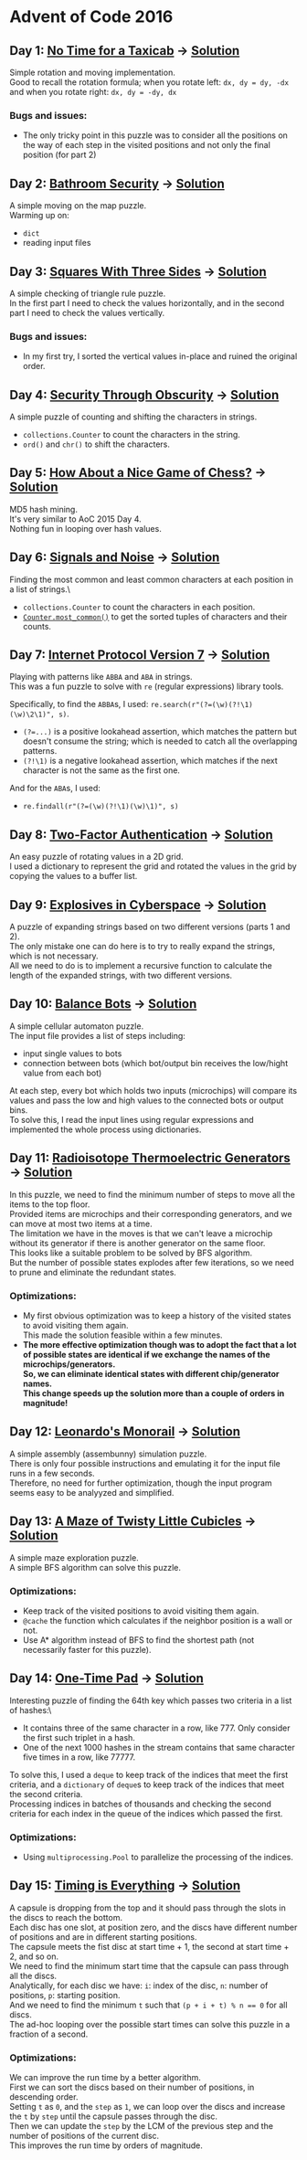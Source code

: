 # Advent of Code 2016

## Day 1: [No Time for a Taxicab](https://adventofcode.com/2016/day/1) &rarr; [Solution](./day01/d01.py)
Simple rotation and moving implementation.\
Good to recall the rotation formula; 
when you rotate left: `dx, dy = dy, -dx`
and when you rotate right: `dx, dy = -dy, dx`
### Bugs and issues:
* The only tricky point in this puzzle was to consider all the positions on the way of each step in the visited positions and not only the final position (for part 2)

## Day 2: [Bathroom Security](https://adventofcode.com/2016/day/2) &rarr; [Solution](./day02/d02.py)
A simple moving on the map puzzle.\
Warming up on:
* `dict`
* reading input files

## Day 3: [Squares With Three Sides](https://adventofcode.com/2016/day/3) &rarr; [Solution](./day03/d03.py)
A simple checking of triangle rule puzzle.\
In the first part I need to check the values horizontally, and in the second part I need to check the values vertically.

### Bugs and issues:
* In my first try, I sorted the vertical values in-place and ruined the original order.

## Day 4: [Security Through Obscurity](https://adventofcode.com/2016/day/4) &rarr; [Solution](./day04/d04.py)
A simple puzzle of counting and shifting the characters in strings.
* `collections.Counter` to count the characters in the string.
* `ord()` and `chr()` to shift the characters.

## Day 5: [How About a Nice Game of Chess?](https://adventofcode.com/2016/day/5) &rarr; [Solution](./day05/d05.py)
MD5 hash mining.\
It's very similar to AoC 2015 Day 4.\
Nothing fun in looping over hash values.

## Day 6: [Signals and Noise](https://adventofcode.com/2016/day/6) &rarr; [Solution](./day06/d06.py)
Finding the most common and least common characters at each position in a list of strings.\
* `collections.Counter` to count the characters in each position.
* [`Counter.most_common()`](https://docs.python.org/3/library/collections.html#collections.Counter.most_common) to get the sorted tuples of characters and their counts.

## Day 7: [Internet Protocol Version 7](https://adventofcode.com/2016/day/7) &rarr; [Solution](./day07/d07.py)
Playing with patterns like `ABBA` and `ABA` in strings.\
This was a fun puzzle to solve with `re` (regular expressions) library tools.

Specifically, to find the `ABBA`s, I used:
`re.search(r"(?=(\w)(?!\1)(\w)\2\1)", s)`.
* `(?=...)` is a positive lookahead assertion, which matches the pattern but doesn't consume the string; which is needed to catch all the overlapping patterns.
* `(?!\1)` is a negative lookahead assertion, which matches if the next character is not the same as the first one.

And for the `ABA`s, I used:
* `re.findall(r"(?=(\w)(?!\1)(\w)\1)", s)`

## Day 8: [Two-Factor Authentication](https://adventofcode.com/2016/day/8) &rarr; [Solution](./day08/d08.py)
An easy puzzle of rotating values in a 2D grid.\
I used a dictionary to represent the grid and rotated the values in the grid by copying the values to a buffer list.

## Day 9: [Explosives in Cyberspace](https://adventofcode.com/2016/day/9) &rarr; [Solution](./day09/d09.py)
A puzzle of expanding strings based on two different versions (parts 1 and 2).\
The only mistake one can do here is to try to really expand the strings, which is not necessary.\
All we need to do is to implement a recursive function to calculate the length of the expanded strings, with two different versions.

## Day 10: [Balance Bots](https://adventofcode.com/2016/day/10) &rarr; [Solution](./day10/d10.py)
A simple cellular automaton puzzle.\
The input file provides a list of steps including:
* input single values to bots
* connection between bots (which bot/output bin receives the low/hight value from each bot)

At each step, every bot which holds two inputs (microchips) will compare its values and pass the low and high values to the connected bots or output bins.\
To solve this, I read the input lines using regular expressions and implemented the whole process using dictionaries.

## Day 11: [Radioisotope Thermoelectric Generators](https://adventofcode.com/2016/day/11) &rarr; [Solution](./day11/d11.py)
In this puzzle, we need to find the minimum number of steps to move all the items to the top floor.\
Provided items are microchips and their corresponding generators, and we can move at most two items at a time.\
The limitation we have in the moves is that we can't leave a microchip without its generator if there is another generator on the same floor.\
This looks like a suitable problem to be solved by BFS algorithm.\
But the number of possible states explodes after few iterations, so we need to prune and eliminate the redundant states.

### Optimizations:
* My first obvious optimization was to keep a history of the visited states to avoid visiting them again.\
This made the solution feasible within a few minutes.
* **The more effective optimization though was to adopt the fact that a lot of possible states are identical if we exchange the names of the microchips/generators.\
So, we can eliminate identical states with different chip/generator names.\
This change speeds up the solution more than a couple of orders in magnitude!**

## Day 12: [Leonardo's Monorail](https://adventofcode.com/2016/day/12) &rarr; [Solution](./day12/d12.py)
A simple assembly (assembunny) simulation puzzle.\
There is only four possible instructions and emulating it for the input file runs in a few seconds.\
Therefore, no need for further optimization, though the input program seems easy to be analyyzed and simplified.

## Day 13: [A Maze of Twisty Little Cubicles](https://adventofcode.com/2016/day/13) &rarr; [Solution](./day13/d13.py)
A simple maze exploration puzzle.\
A simple BFS algorithm can solve this puzzle.

### Optimizations:
* Keep track of the visited positions to avoid visiting them again.
* `@cache` the function which calculates if the neighbor position is a wall or not.
* Use A* algorithm instead of BFS to find the shortest path (not necessarily faster for this puzzle).

## Day 14: [One-Time Pad](https://adventofcode.com/2016/day/14) &rarr; [Solution](./day14/d14.py)
Interesting puzzle of finding the 64th key which passes two criteria in a list of hashes:\
* It contains three of the same character in a row, like 777. Only consider the first such triplet in a hash.
* One of the next 1000 hashes in the stream contains that same character five times in a row, like 77777.

To solve this, I used a `deque` to keep track of the indices that meet the first criteria, and a `dictionary` of `deque`s to keep track of the indices that meet the second criteria.\
Processing indices in batches of thousands and checking the second criteria for each index in the queue of the indices which passed the first.

### Optimizations:
* Using `multiprocessing.Pool` to parallelize the processing of the indices.

## Day 15: [Timing is Everything](https://adventofcode.com/2016/day/15) &rarr; [Solution](./day15/d15.py)
A capsule is dropping from the top and it should pass through the slots in the discs to reach the bottom.\
Each disc has one slot, at position zero, and the discs have different number of positions and are in different starting positions.\
The capsule meets the fist disc at start time + 1, the second at start time + 2, and so on.\
We need to find the minimum start time that the capsule can pass through all the discs.\
Analytically, for each disc we have: `i`: index of the disc, `n`: number of positions, `p`: starting position.\
And we need to find the minimum `t` such that `(p + i + t) % n == 0` for all discs.\
The ad-hoc looping over the possible start times can solve this puzzle in a fraction of a second.

### Optimizations:
We can improve the run time by a better algorithm.\
First we can sort the discs based on their number of positions, in descending order.\
Setting `t` as `0`, and the `step` as `1`, we can loop over the discs and increase the `t` by `step` until the capsule passes through the disc.\
Then we can update the `step` by the LCM of the previous step and the number of positions of the current disc.\
This improves the run time by orders of magnitude.
